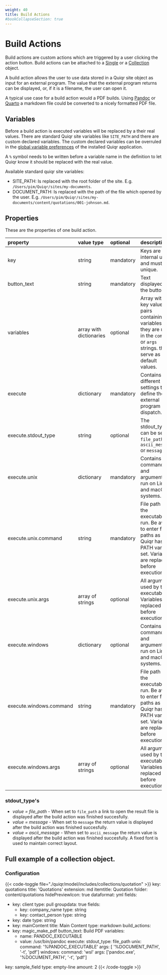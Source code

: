 ```yaml
---
weight: 40
title: Build Actions
#bookCollapseSection: true
---
```


# Build Actions

Build actions are custom actions which are triggered by a user clicking the action
button. Build actions can be attached to a [Single](/docs/20-quiqr-developer-reference/03-content-model/02-model-file-structure/01-root-properties/05-singles/)
or a [Collection](/docs/20-quiqr-developer-reference/03-content-model/02-model-file-structure/01-root-properties/06-collections/) object.

A build action allows the user to use data stored in a Quiqr site object as
input for an external program. The value that the external program returns can
be displayed, or, if it is a filename, the user can open it.

A typical use case for a build action would a PDF builds. Using [Pandoc](https://pandoc.org/)
or [Quarto](https://quarto.org/) a markdown file could be converted to a nicely
formatted PDF file.

## Variables

Before a build action is executed variables will be replaced by a their real
values. There are standard Quiqr site variables like `SITE_PATH` and there
are custom declared variables. The custom declared variables can be overruled
in the [global variable
preferences](/docs/20-quiqr-developer-reference/30-global-preferences/20-variables/)
of the installed Quiqr application.

A `%` symbol needs to be written before a variable name in the definition to
let Quiqr know it should be replaced with the real value.

Available standard quiqr site variables:

- SITE_PATH: Is replaced with the root folder of the site. E.g. `/Users/pim/Quiqr/sites/my-documents`.
- DOCUMENT_PATH: Is replaced with the path of the file which opened by the user. E.g. `/Users/pim/Quiqr/sites/my-documents/content/quotations/001-johnson.md`.

## Properties

These are the properties of one build action.

| property                | value type              | optional   | description                                                                                                                                  |
|:------------------------|:------------------------|:-----------|:---------------------------------------------------------------------------------------------------------------------------------------------|
| key                     | string                  | mandatory  | Keys are for internal use and must be unique.                                                                                                |
| button_text             | string                  | mandatory  | Text displayed on the button.                                                                                                                |
| variables               | array with dictionaries | optional   | Array with key value pairs containing variables. If they are used in the `command` or `args` strings. they serve as default values.          |
| execute                 | dictionary              | mandatory  | Contains different settings to define the external program dispatch.                                                                         |
| execute.stdout_type     | string                  | optional   | The stdout_type can be set to `file_path` or `ascii_message` or `message`.                                                                   |
| execute.unix            | dictionary              | mandatory  | Contains command and arguments to run on Linux and macOS systems.                                                                            |
| execute.unix.command    | string                  | mandatory  | File path to the executable to run. Be aware to enter full paths as Quiqr has no PATH variable set. Variables are replaced before execution. |
| execute.unix.args       | array of strings        | optional   | All arguments used by the executable. Variables are replaced before execution.                                                               |
| execute.windows         | dictionary              | optional   | Contains command and arguments to run on Linux and macOS systems.                                                                            |
| execute.windows.command | string                  | mandatory  | File path to the executable to run. Be aware to enter full paths as Quiqr has no PATH variable set. Variables are replaced before execution. |
| execute.windows.args    | array of strings        | optional   | All arguments used by the executable. Variables are replaced before execution.                                                               |

### stdout_type's

- *value = file_path* - When set to `file_path` a link to open the result file is displayed after the build action was finished succesfully.
- *value = message* - When set to `message` the return value is displayed after the build action was finished succesfully.
- *value = ascii_message* - When set to `ascii_message` the return value is displayed after the build action was finished succesfully. A fixed font is used to maintain correct layout.


## Full example of a collection object.

### Configuration

{{< code-toggle file="./quiqr/model/includes/collections/quotation" >}}
key: quotations
title: 'Quotations'
extension: md
itemtitle: Quotation
folder: content/quotations
hidePreviewIcon: true
dataformat: yml
fields:
  - key: client
    type: pull
    groupdata: true
    fields:
      - key: company_name
        type: string
      - key: contact_person
        type: string
  - key: date
    type: string
  - key: mainContent
    title: Main Content
    type: markdown
build_actions:
  - key: magic_make_pdf
    button_text: Build PDF
    variables:
      - name: PANDOC_EXECUTABLE
      - value: /usr/bin/pandoc
    execute:
      stdout_type: file_path
      unix:
        command: '%PANDOC_EXECUTABLE'
        args: [ '%DOCUMENT_PATH', '-t', 'pdf']
      windows:
        command: 'wsl'
        args: ['pandoc.exe', '%DOCUMENT_PATH', '-t', 'pdf']

key: sample_field
type: empty-line
amount: 2
{{< /code-toggle >}}






